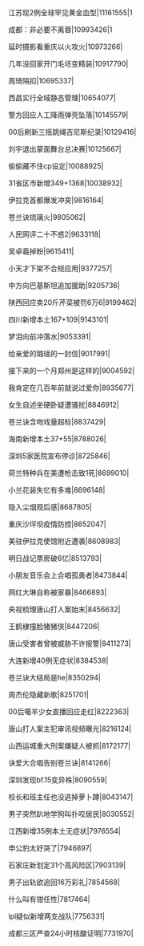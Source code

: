 江苏现2例全球罕见黄金血型|11161555|1

成都：非必要不离蓉|10993426|1

延时摄影看重庆以火攻火|10973266|

几年没回家开门毛坯变精装|10917790|

周琦隔扣|10695337|

西昌实行全域静态管理|10654077|

警方回应人工降雨弹壳坠落|10145579|

00后刷新三摇跳绳吉尼斯纪录|10129416|

刘宇退出蒙面舞台总决赛|10125667|

偷偷藏不住cp设定|10088925|

31省区市新增349+1368|10038932|

伊拉克首都爆发冲突|9816164|

苍兰诀琉璃火|9805062|

人民网评二十不惑2|9633118|

吴卓羲掉粉|9615411|

小天才下架不合规应用|9377257|

中方向巴基斯坦追加援助|9205736|

陕西回应卖20斤芹菜被罚6万6|9199462|

四川新增本土167+109|9143101|

梦泪向前冲落水|9053391|

给亲爱的璐瑶的一封信|9017991|

接下来的一个月郑州是这样的|9004592|

我肯定在几百年前就说过爱你|8935677|

女生自述坐硬卧疑遭骚扰|8846912|

苍兰诀含吻戏量超标|8837429|

海南新增本土37+55|8788026|

深圳5家医院宣布停诊|8725846|

荷兰特种兵在美遭枪击致1死|8699010|

小兰花装失忆有多难|8696148|

隐入尘烟观后感|8687805|

重庆沙坪坝疫情防控|8652047|

美驻伊拉克使馆附近遭袭|8608983|

明日战记票房破6亿|8513793|

小朋友音乐会上合唱孤勇者|8473844|

网红大琳自称被家暴|8466893|

央视梳理唐山打人案始末|8456632|

王鹤棣撞脸猪猪侠|8447206|

唐山受害者曾被威胁不许报警|8411273|

大连新增40例无症状|8384538|

苍兰诀大结局是he|8350294|

周杰伦隐藏新歌|8251701|

00后噶羊少女直播回应走红|8222363|

唐山打人案主犯审讯视频曝光|8216124|

山西运城重大刑案嫌疑人被抓|8172177|

诀爱大合唱告别苍兰诀|8141266|

深圳发现bf.15变异株|8090559|

校长和班主任也没逃掉萝卜蹲|8043147|

男子突然趴地学狗叫扑咬居民|8030552|

江西新增35例本土无症状|7976554|

申公豹太好哭了|7946897|

石家庄新划定31个高风险区|7903139|

男子出轨欲追回16万彩礼|7854568|

什么叫有钳任性|7817464|

lpl疑似新增两支战队|7756331|

成都三区严查24小时核酸证明|7731970|


